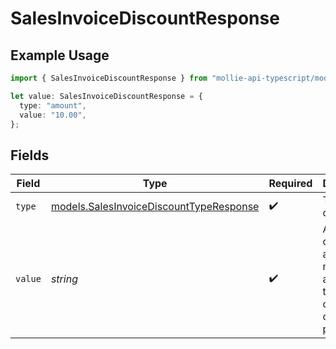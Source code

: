# SalesInvoiceDiscountResponse

## Example Usage

```typescript
import { SalesInvoiceDiscountResponse } from "mollie-api-typescript/models";

let value: SalesInvoiceDiscountResponse = {
  type: "amount",
  value: "10.00",
};
```

## Fields

| Field                                                                                    | Type                                                                                     | Required                                                                                 | Description                                                                              | Example                                                                                  |
| ---------------------------------------------------------------------------------------- | ---------------------------------------------------------------------------------------- | ---------------------------------------------------------------------------------------- | ---------------------------------------------------------------------------------------- | ---------------------------------------------------------------------------------------- |
| `type`                                                                                   | [models.SalesInvoiceDiscountTypeResponse](../models/salesinvoicediscounttyperesponse.md) | :heavy_check_mark:                                                                       | The type of discount.                                                                    | amount                                                                                   |
| `value`                                                                                  | *string*                                                                                 | :heavy_check_mark:                                                                       | A string containing an exact monetary amount in the given currency, or the percentage.   | 10.00                                                                                    |